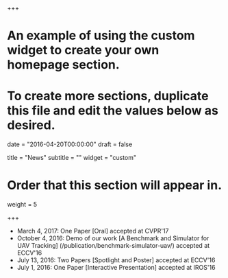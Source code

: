 +++
# An example of using the custom widget to create your own homepage section.
# To create more sections, duplicate this file and edit the values below as desired.

date = "2016-04-20T00:00:00"
draft = false

title = "News"
subtitle = ""
widget = "custom"

# Order that this section will appear in.
weight = 5

+++

- March 4, 2017: One Paper [Oral] accepted at CVPR'17
- October 4, 2016: Demo of our work [A Benchmark and Simulator for UAV Tracking] (/publication/benchmark-simulator-uav/) accepted at ECCV'16
- July 13, 2016: Two Papers [Spotlight and Poster] accepted at ECCV'16
- July 1, 2016: One Paper [Interactive Presentation] accepted at IROS'16
